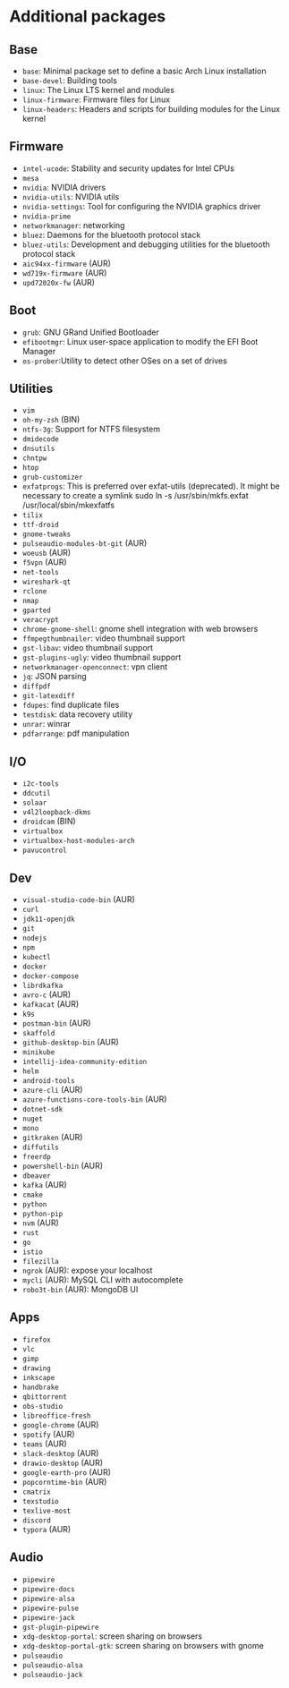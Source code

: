 # Additional packages

## Base

- `base`: Minimal package set to define a basic Arch Linux installation
- `base-devel`: Building tools
- `linux`: The Linux LTS kernel and modules
- `linux-firmware`: Firmware files for Linux
- `linux-headers`: Headers and scripts for building modules for the Linux kernel

## Firmware

- `intel-ucode`: Stability and security updates for Intel CPUs
- `mesa`
- `nvidia`: NVIDIA drivers
- `nvidia-utils`: NVIDIA utils
- `nvidia-settings`: Tool for configuring the NVIDIA graphics driver
- `nvidia-prime`
- `networkmanager`: networking
- `bluez`: Daemons for the bluetooth protocol stack
- `bluez-utils`: Development and debugging utilities for the bluetooth protocol stack
- `aic94xx-firmware` (AUR)
- `wd719x-firmware` (AUR)
- `upd72020x-fw` (AUR)

## Boot

- `grub`: GNU GRand Unified Bootloader
- `efibootmgr`: Linux user-space application to modify the EFI Boot Manager
- `os-prober`:Utility to detect other OSes on a set of drives

## Utilities

- `vim`
- `oh-my-zsh` (BIN)
- `ntfs-3g`: Support for NTFS filesystem
- `dmidecode`
- `dnsutils`
- `chntpw`
- `htop`
- `grub-customizer`
- `exfatprogs`: This is preferred over exfat-utils (deprecated). It might be necessary to create a symlink sudo ln -s /usr/sbin/mkfs.exfat /usr/local/sbin/mkexfatfs
- `tilix`
- `ttf-droid`
- `gnome-tweaks`
- `pulseaudio-modules-bt-git` (AUR)
- `woeusb` (AUR)
- `f5vpn` (AUR)
- `net-tools`
- `wireshark-qt`
- `rclone`
- `nmap`
- `gparted`
- `veracrypt`
- `chrome-gnome-shell`: gnome shell integration with web browsers
- `ffmpegthumbnailer`: video thumbnail support
- `gst-libav`: video thumbnail support
- `gst-plugins-ugly`: video thumbnail support
- `networkmanager-openconnect`: vpn client
- `jq`: JSON parsing
- `diffpdf`
- `git-latexdiff`
- `fdupes`: find duplicate files
- `testdisk`: data recovery utility
- `unrar`: winrar
- `pdfarrange`: pdf manipulation

## I/O

- `i2c-tools`
- `ddcutil`
- `solaar`
- `v4l2loopback-dkms`
- `droidcam` (BIN)
- `virtualbox`
- `virtualbox-host-modules-arch`
- `pavucontrol`

## Dev

- `visual-studio-code-bin` (AUR)
- `curl`
- `jdk11-openjdk`
- `git`
- `nodejs`
- `npm`
- `kubectl`
- `docker`
- `docker-compose`
- `librdkafka`
- `avro-c` (AUR)
- `kafkacat` (AUR)
- `k9s`
- `postman-bin` (AUR)
- `skaffold`
- `github-desktop-bin` (AUR)
- `minikube`
- `intellij-idea-community-edition`
- `helm`
- `android-tools`
- `azure-cli` (AUR)
- `azure-functions-core-tools-bin` (AUR)
- `dotnet-sdk`
- `nuget`
- `mono`
- `gitkraken` (AUR)
- `diffutils`
- `freerdp`
- `powershell-bin` (AUR)
- `dbeaver`
- `kafka` (AUR)
- `cmake`
- `python`
- `python-pip`
- `nvm` (AUR)
- `rust`
- `go`
- `istio`
- `filezilla`
- `ngrok` (AUR): expose your localhost
- `mycli` (AUR): MySQL CLI with autocomplete
- `robo3t-bin` (AUR): MongoDB UI

## Apps

- `firefox`
- `vlc`
- `gimp`
- `drawing`
- `inkscape`
- `handbrake`
- `qbittorrent`
- `obs-studio`
- `libreoffice-fresh`
- `google-chrome` (AUR)
- `spotify` (AUR)
- `teams` (AUR)
- `slack-desktop` (AUR)
- `drawio-desktop` (AUR)
- `google-earth-pro` (AUR)
- `popcorntime-bin` (AUR)
- `cmatrix`
- `texstudio`
- `texlive-most`
- `discord`
- `typora` (AUR)

## Audio

- `pipewire`
- `pipewire-docs`
- `pipewire-alsa`
- `pipewire-pulse`
- `pipewire-jack`
- `gst-plugin-pipewire`
- `xdg-desktop-portal`: screen sharing on browsers
- `xdg-desktop-portal-gtk`: screen sharing on browsers with gnome
- `pulseaudio`
- `pulseaudio-alsa`
- `pulseaudio-jack`
